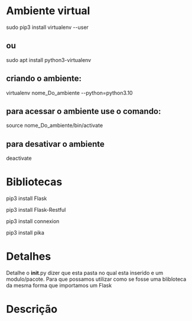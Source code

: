 # Ambiente virtual

sudo pip3 install virtualenv  --user

 ## ou

sudo apt install python3-virtualenv

## criando o ambiente:

 virtualenv nome_Do_ambiente  --python=python3.10         

## para acessar o ambiente use o comando:

source nome_Do_ambiente/bin/activate

## para desativar o ambiente

deactivate

# Bibliotecas

pip3 install Flask

pip3 install Flask-Restful

pip3 install connexion

pip3 install pika

# Detalhes

Detalhe o __init__.py dizer que esta pasta no qual esta inserido e um modulo/pacote. Para que possamos utilizar como se fosse uma blibloteca da mesma forma que importamos um Flask


# Descrição
